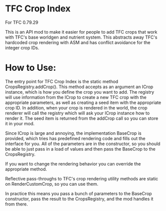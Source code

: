 TFC Crop Index
================

For TFC 0.79.29

This is an API mod to make it easier for people to add TFC crops that work with TFC's base worldgen and nutrient system.  This abstracts away TFC's hardcoded crop rendering with ASM and has conflict avoidance for the integer crop IDs. 

How to Use:
=============
The entry point for TFC Crop Index is the static method CropsRegistry.addCrop(). This method accepts as an argument an ICrop instance, which is how you define the crop you want to add. The registry will use information from the ICrop to create a new TFC crop with the appropriate parameters, as well as creating a seed item with the appropriate crop ID. In addition, when your crop is rendered in the world, the crop renderer will call the registry which will ask your ICrop instance how to render it. The seed item is returned from the addCrop call so you can store it in your mod.

Since ICrop is large and annoying, the implementation BaseCrop is provided, which tries has predefined rendering code and fills out the interface for you. All of the parameters are in the constructor, so you should be able to just pass in a load of values and then pass the BaseCrop to the CropsRegistry.

If you want to change the rendering behavior you can override the appropriate method.

Reflective pass-throughs to TFC's crop rendering utility methods are static on RenderCustomCrop, so you can use them.

In practice this means you pass a bunch of parameters to the BaseCrop constructor, pass the result to the CropsRegistry, and the mod handles it from there.